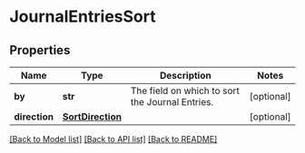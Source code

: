 # JournalEntriesSort


## Properties
Name | Type | Description | Notes
------------ | ------------- | ------------- | -------------
**by** | **str** | The field on which to sort the Journal Entries. | [optional] 
**direction** | [**SortDirection**](SortDirection.md) |  | [optional] 

[[Back to Model list]](../../README.md#documentation-for-models) [[Back to API list]](../../README.md#documentation-for-api-endpoints) [[Back to README]](../../README.md)


